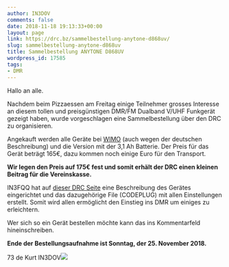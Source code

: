 ```yaml
---
author: IN3DOV
comments: false
date: 2018-11-18 19:13:33+00:00
layout: page
link: https://drc.bz/sammelbestellung-anytone-d868uv/
slug: sammelbestellung-anytone-d868uv
title: Sammelbestellung ANYTONE D868UV
wordpress_id: 17585
tags:
- DMR
---
```


Hallo an alle.

Nachdem beim Pizzaessen am Freitag einige Teilnehmer grosses Interesse an diesem tollen und preisgünstigen DMR/FM Dualband V/UHF Funkgerät gezeigt haben, wurde vorgeschlagen eine Sammelbestellung über den DRC zu organisieren.

Angekauft werden alle Geräte bei [WIMO](https://www.wimo.com/anytone-D868VUV_DMR-funkgeraet_d.html) (auch wegen der deutschen Beschreibung) und die Version mit der 3,1 Ah Batterie. Der Preis für das Gerät beträgt 165€, dazu kommen noch einige Euro für den Transport.

**Wir legen den Preis auf 175€ fest und somit erhält der DRC einen kleinen Beitrag für die Vereinskasse.**

IN3FQQ hat auf [dieser DRC Seite](https://drc.bz/betriebsarten/digitalfunk/codeplugs/) eine Beschreibung des Gerätes eingerichtet und das dazugehörige File (CODEPLUG) mit allen Einstellungen erstellt. Somit wird allen ermöglicht den Einstieg ins DMR um einiges zu erleichtern.

Wer sich so ein Gerät bestellen möchte kann das ins Kommentarfeld hineinschreiben.

**Ende der Bestellungsaufnahme ist Sonntag, der 25. November 2018.**

73 de Kurt IN3DOV![](https://drc.bz/wp-content/uploads/2018/11/large-ANYTONE_20D-868_20UV3100-300x180.jpg)


